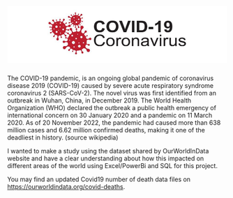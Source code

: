 # ![Image text]( https://github.com/joseibanezlujan/Covid19/blob/main/header.jpg)

The COVID-19 pandemic, is an ongoing global pandemic of coronavirus disease 2019 (COVID-19) caused by severe acute respiratory syndrome coronavirus 2 (SARS-CoV-2). 
The novel virus was first identified from an outbreak in Wuhan, China, in December 2019. The World Health Organization (WHO) declared the outbreak a public health emergency of international concern on 30 January 2020 and a pandemic on 11 March 2020. As of 20 November 2022, the pandemic had caused more than 638 million cases and 6.62 million confirmed deaths, making it one of the deadliest in history. (source wikipedia)

I wanted to make a study using the dataset shared by OurWorldInData website and have a clear understanding about how this impacted on different areas of the world using Excel/PowerBi and SQL for this project.

You may find an updated Covid19 number of death data files on https://ourworldindata.org/covid-deaths.
